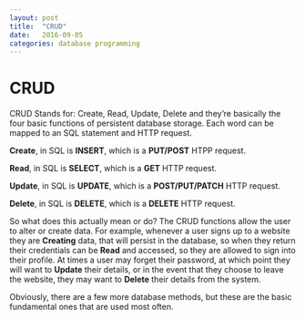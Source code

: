 ```yaml
---
layout: post
title:  "CRUD"
date:   2016-09-05
categories: database programming
---
```



# CRUD


CRUD Stands for: Create, Read, Update, Delete and they’re basically the four basic functions of persistent database storage. Each word can be mapped to an SQL statement and HTTP request.

**Create**, in SQL is **INSERT**, which is a **PUT/POST** HTPP request.

**Read**, in SQL is **SELECT**, which is a **GET** HTTP request.

**Update**, in SQL is **UPDATE**, which is a **POST/PUT/PATCH** HTTP request.

**Delete**, in SQL is **DELETE**, which is a **DELETE** HTTP request.

So what does this actually mean or do? The CRUD functions allow the user to alter or create data. For example, whenever a user signs up to a website they are **Creating** data, that will persist in the database, so when they return their credentials can be **Read** and accessed, so they are allowed to sign into their profile. At times a user may forget their password, at which point they will want to **Update** their details, or in the event that they choose to leave the website, they may want to **Delete** their details from the system.

Obviously, there are a few more database methods, but these are the basic fundamental ones that are used most often.
